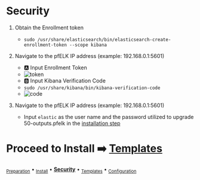 # Security 

  1. Obtain the Enrollment token
     - `sudo /usr/share/elasticsearch/bin/elasticsearch-create-enrollment-token --scope kibana`
       
  1. Navigate to the pfELK IP address (example: 192.168.0.1:5601)
     - 🅰️ Input Enrollment Token
     - ![token](https://github.com/pfelk/pfelk/raw/main/Images/security/enrollment%20token.png)
     - 🅱️ Input Kibana Verification Code
     - `sudo /usr/share/kibana/bin/kibana-verification-code`
     - ![code](https://github.com/pfelk/pfelk/raw/main/Images/security/kcode.png)

  3. Navigate to the pfELK IP address (example: 192.168.0.1:5601)
     - Input `elastic` as the user name and the password utilized to upgrade 50-outputs.pfelk in the [installation step](https://github.com/pfelk/pfelk/blob/main/install/install.md#i2-%EF%B8%8F-obatin-and-note-built-in-superuser-password-%EF%B8%8F)

# Proceed to Install ➡️ [Templates](templates.md)

<sub>[Preparation](preparation.md)</sub> • <sub>[Install](install.md)</sub> • **[Security](security.md)** • <sub>[Templates](templates.md)</sub> • <sub>[Configuration](configuration.md)</sub>
